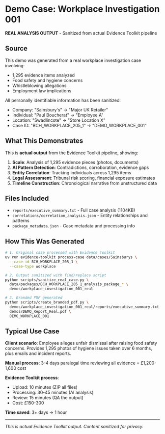 # Demo Case: Workplace Investigation 001

**REAL ANALYSIS OUTPUT** - Sanitized from actual Evidence Toolkit pipeline

## Source
This demo was generated from a real workplace investigation case involving:
- 1,295 evidence items analyzed
- Food safety and hygiene concerns
- Whistleblowing allegations
- Employment law implications

All personally identifiable information has been sanitized:
- Company: "Sainsbury's" → "Major UK Retailer"
- Individual: "Paul Boucherat" → "Employee A"
- Location: "Swadlincote" → "Store Location X"
- Case ID: "BCH_WORKPLACE_205_1" → "DEMO_WORKPLACE_001"

## What This Demonstrates

This is **actual output** from the Evidence Toolkit pipeline, showing:

1. **Scale**: Analysis of 1,295 evidence pieces (photos, documents)
2. **AI Pattern Detection**: Contradictions, corroboration, evidence gaps
3. **Entity Correlation**: Tracking individuals across 1,295 items
4. **Legal Assessment**: Tribunal risk scoring, financial exposure estimates
5. **Timeline Construction**: Chronological narrative from unstructured data

## Files Included

- `reports/executive_summary.txt` - Full case analysis (1104KB)
- `correlations/correlation_analysis.json` - Entity relationships and patterns
- `package_metadata.json` - Case metadata and processing info

## How This Was Generated

```bash
# 1. Original case processed with Evidence Toolkit
uv run evidence-toolkit process-case data/cases/Sainsburys \
  --case-id BCH_WORKPLACE_205_1 \
  --case-type workplace

# 2. Output sanitized with find/replace script
python scripts/sanitize_real_case.py \
  data/packages/BCH_WORKPLACE_205_1_analysis_package_* \
  demos/workplace_investigation_001_real

# 3. Branded PDF generated
python scripts/create_branded_pdf.py \
  demos/workplace_investigation_001_real/reports/executive_summary.txt \
  demos/DEMO_Report_Real.pdf \
  DEMO_WORKPLACE_001
```

## Typical Use Case

**Client scenario**: Employee alleges unfair dismissal after raising food safety concerns. Provides 1,295 photos of hygiene issues taken over 6 months, plus emails and incident reports.

**Manual process**: 3-4 days paralegal time reviewing all evidence = £1,200-1,600 cost

**Evidence Toolkit process**:
- Upload: 10 minutes (ZIP all files)
- Processing: 30-45 minutes (AI analysis)
- Review: 15 minutes (QA the output)
- Cost: £150-300

**Time saved**: 3+ days → 1 hour

---

*This is actual Evidence Toolkit output. Content sanitized for privacy.*
